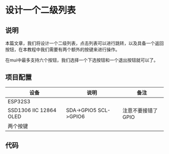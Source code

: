 # 设计一个二级列表

## 说明
本篇文章，我们将设计一个二级列表，点击列表可以进行跳转，以及具备一个返回按钮，在本教程中我们需要有两个额外的按键来进行操作。

在mui中最多支持六个按钮，我们选择一个下选按钮和一个退出按钮就可以了。

## 项目配置

|设备|说明|备注|
|-|-|-|
|ESP32S3|||
|SSD1306 IIC 12864 OLED |SDA->GPIO5 SCL->GPIO6|注意不要接错了GPIO|
|两个按键|||

## 代码

